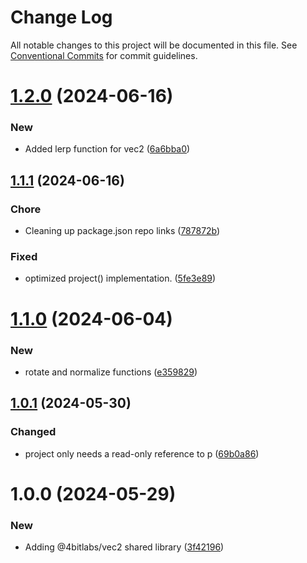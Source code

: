 # Change Log

All notable changes to this project will be documented in this file.
See [Conventional Commits](https://conventionalcommits.org) for commit guidelines.

# [1.2.0](https://github.com/32bitkid/sci.js/compare/@4bitlabs/vec2@1.1.1...@4bitlabs/vec2@1.2.0) (2024-06-16)

### New

- Added lerp function for vec2 ([6a6bba0](https://github.com/32bitkid/sci.js/commit/6a6bba0be163ded3f59255f14295d39f10824d8e))

## [1.1.1](https://github.com/32bitkid/sci.js/compare/@4bitlabs/vec2@1.1.0...@4bitlabs/vec2@1.1.1) (2024-06-16)

### Chore

- Cleaning up package.json repo links ([787872b](https://github.com/32bitkid/sci.js/commit/787872b5c232e9e14112ab3dfe09cde059987b75))

### Fixed

- optimized project() implementation. ([5fe3e89](https://github.com/32bitkid/sci.js/commit/5fe3e8953b1216a2cc4bcfa350972c33c9b26de6))

# [1.1.0](https://github.com/32bitkid/sci.js/compare/@4bitlabs/vec2@1.0.1...@4bitlabs/vec2@1.1.0) (2024-06-04)

### New

- rotate and normalize functions ([e359829](https://github.com/32bitkid/sci.js/commit/e35982904391b67e083aefd250ed17d789e4758a))

## [1.0.1](https://github.com/32bitkid/sci.js/compare/@4bitlabs/vec2@1.0.0...@4bitlabs/vec2@1.0.1) (2024-05-30)

### Changed

- project only needs a read-only reference to p ([69b0a86](https://github.com/32bitkid/sci.js/commit/69b0a869603dd77dadd99ba5609367afef06948a))

# 1.0.0 (2024-05-29)

### New

- Adding @4bitlabs/vec2 shared library ([3f42196](https://github.com/32bitkid/sci.js/commit/3f4219608c6023486c9f88c256cb70b8202c6110))
